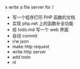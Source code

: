 x write a file server for /
- 写一个程序打印 PHP 函数的文档
- 实现 php.net 上的函数补全功能
- 给 todo.md 写一个 web 界面
- 自动 commit
- r/w json
- make http request
- write http server
- add todo
- nl

